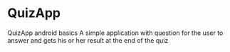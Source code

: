 # QuizApp
QuizApp android basics
A simple application with question for the user to answer and gets his or her result at the end of the quiz
